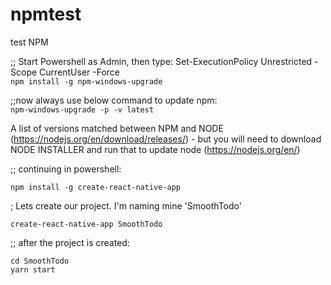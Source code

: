 # npmtest
test NPM

;; Start Powershell as Admin, then type:
Set-ExecutionPolicy Unrestricted -Scope CurrentUser -Force   
```npm install -g npm-windows-upgrade```
 
;;now always use below command to update npm:   
```npm-windows-upgrade -p -v latest```

A list of versions matched between NPM and NODE (https://nodejs.org/en/download/releases/) - but you will need to download NODE INSTALLER and run that to update node (https://nodejs.org/en/)

;; continuing in powershell:

```
npm install -g create-react-native-app
```
; Lets create our project. I'm naming mine 'SmoothTodo'
```
create-react-native-app SmoothTodo
```

;; after the project is created:
```
cd SmoothTodo
yarn start
```
